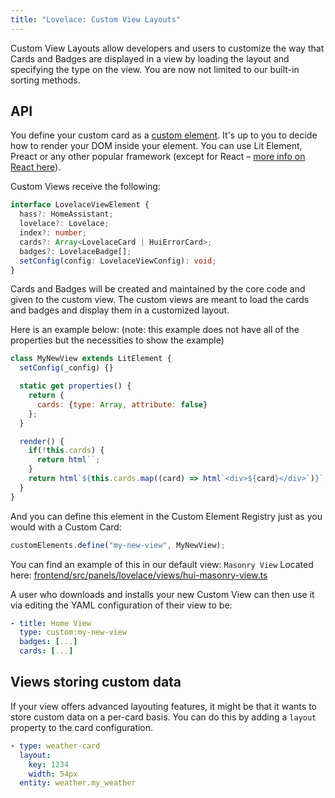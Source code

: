 ```yaml
---
title: "Lovelace: Custom View Layouts"
---
```


Custom View Layouts allow developers and users to customize the way that Cards and Badges are displayed in a view by loading the layout and specifying the type on the view. You are now not limited to our built-in sorting methods.

## API

You define your custom card as a [custom element](https://developer.mozilla.org/en-US/docs/Web/Web_Components/Using_custom_elements). It's up to you to decide how to render your DOM inside your element. You can use Lit Element, Preact or any other popular framework (except for React – [more info on React here](https://custom-elements-everywhere.com/#react)).

Custom Views receive the following:

```ts
interface LovelaceViewElement {
  hass?: HomeAssistant;
  lovelace?: Lovelace;
  index?: number;
  cards?: Array<LovelaceCard | HuiErrorCard>;
  badges?: LovelaceBadge[];
  setConfig(config: LovelaceViewConfig): void;
}
```

Cards and Badges will be created and maintained by the core code and given to the custom view. The custom views are meant to load the cards and badges and display them in a customized layout.

Here is an example below: (note: this example does not have all of the properties but the necessities to show the example)

```js
class MyNewView extends LitElement {
  setConfig(_config) {}

  static get properties() {
    return { 
      cards: {type: Array, attribute: false}
    };
  }

  render() {
    if(!this.cards) {
      return html``;
    }
    return html`${this.cards.map((card) => html`<div>${card}</div>`)}`;
  }
}
```

And you can define this element in the Custom Element Registry just as you would with a Custom Card:

```js
customElements.define("my-new-view", MyNewView);
```

You can find an example of this in our default view: `Masonry View` Located here: [frontend/src/panels/lovelace/views/hui-masonry-view.ts](https://github.com/home-assistant/frontend/blob/master/src/panels/lovelace/views/hui-masonry-view.ts)

A user who downloads and installs your new Custom View can then use it via editing the YAML configuration of their view to be:

```yaml
- title: Home View
  type: custom:my-new-view
  badges: [...]
  cards: [...]
```

## Views storing custom data

If your view offers advanced layouting features, it might be that it wants to store custom data on a per-card basis. You can do this by adding a `layout` property to the card configuration.

```yaml
- type: weather-card
  layout:
    key: 1234
    width: 54px
  entity: weather.my_weather
```
